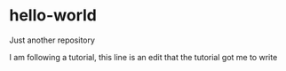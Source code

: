 # hello-world
Just another repository

I am following a tutorial, this line is an edit that the tutorial got me to write
